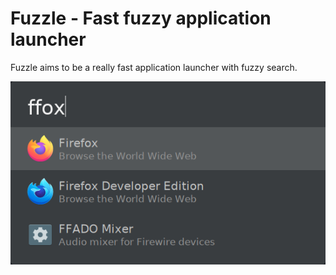 # Fuzzle - Fast fuzzy application launcher

Fuzzle aims to be a really fast application launcher with fuzzy search.

![screen](screen.png)
